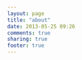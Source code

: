 ```yaml
---
layout: page
title: "about"
date: 2013-05-25 09:26
comments: true
sharing: true
footer: true
---
```

